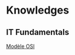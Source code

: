 # Knowledges


## IT Fundamentals

<a href="https://user.oc-static.com/upload/2021/06/01/16225670098336_P2C5-1.png">Modèle OSI</a>

